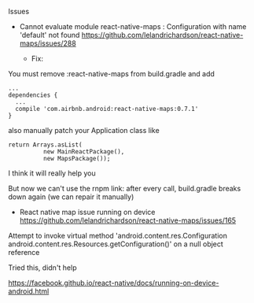 Issues
* Cannot evaluate module react-native-maps : Configuration with name 'default' not found
https://github.com/lelandrichardson/react-native-maps/issues/288

  * Fix: 

You must remove :react-native-maps from build.gradle and add

```
...
dependencies {
  ...
  compile 'com.airbnb.android:react-native-maps:0.7.1'
}
```

also manually patch your Application class like

```
return Arrays.asList(
          new MainReactPackage(),
          new MapsPackage());
```

I think it will really help you

But now we can't use the rnpm link: after every call, build.gradle breaks down again (we can repair it manually)


* React native map issue running on device
https://github.com/lelandrichardson/react-native-maps/issues/165

 Attempt to invoke virtual method 'android.content.res.Configuration android.content.res.Resources.getConfiguration()' on a null object reference

Tried this, didn't help 

 https://facebook.github.io/react-native/docs/running-on-device-android.html

 